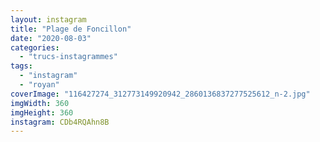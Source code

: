 ```yaml
---
layout: instagram
title: "Plage de Foncillon"
date: "2020-08-03"
categories: 
  - "trucs-instagrammes"
tags:
  - "instagram"
  - "royan"
coverImage: "116427274_312773149920942_2860136837277525612_n-2.jpg"
imgWidth: 360
imgHeight: 360
instagram: CDb4RQAhn8B
---
```

